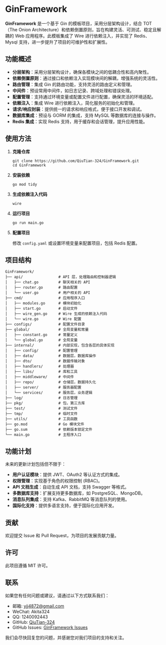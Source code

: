# GinFramework

**GinFramework** 是一个基于 Gin 的模板项目，采用分层架构设计，结合 TOT（The Onion Architecture）和依赖倒置原则，旨在构建灵活、可测试、稳定且解耦的 Web 应用程序。此模板集成了 Wire 进行依赖注入，并实现了 Redis、Mysql 支持，进一步提升了项目的可维护性和扩展性。

## 功能概述

- **分层架构**：采用分层架构设计，确保各模块之间的低耦合性和高内聚性。
- **依赖倒置原则**：通过接口和依赖注入实现模块间的解耦，增强系统的灵活性。
- **路由管理**：集成 Gin 的路由功能，支持灵活的路由定义和管理。
- **中间件**：预设常用中间件，如日志记录、跨域处理和错误处理。
- **配置管理**：支持通过环境变量或配置文件进行配置，确保灵活的环境适配。
- **依赖注入**：集成 Wire 进行依赖注入，简化服务的初始化和管理。
- **请求/响应封装**：提供统一的请求和响应格式，便于接口开发和调试。
- **数据库集成**：预设与 GORM 的集成，支持 MySQL 等数据库的连接与操作。
- **Redis 集成**：实现 Redis 支持，用于缓存和会话管理，提升应用性能。

## 使用方法

1. **克隆仓库**

   ```
   git clone https://github.com/QiuTian-324/GinFramework.git
   cd GinFramework
   ```

2. **安装依赖**

   ```
   go mod tidy
   ```

3. **生成依赖注入代码**

   ```
   wire
   ```

4. **运行项目**

   ```
   go run main.go
   ```

5. **配置项目**

   修改 `config.yaml` 或设置环境变量来配置项目，包括 Redis 配置。

## 项目结构

```
GinFramework/
├── api/                # API 层，处理路由和控制器逻辑
│   ├── chat.go         # 聊天相关的 API
│   ├── router.go       # 路由配置
│   └── user.go         # 用户相关的 API
├── cmd/                # 应用程序入口
│   ├── modules.go      # 模块初始化
│   ├── start.go        # 启动文件
│   ├── wire_gen.go     # Wire 生成的依赖注入代码
│   └── wire.go         # Wire 配置
├── configs/            # 配置文件目录
├── global/             # 全局变量和常量
│   ├── constant.go     # 常量定义
│   └── global.go       # 全局变量
├── internal/           # 内部实现，包含各层的具体实现
│   ├── config/         # 配置管理
│   ├── data/           # 数据层，数据库操作
│   ├── dto/            # 数据传输对象
│   ├── handlers/       # 处理器
│   ├── libs/           # 库和工具
│   ├── middleware/     # 中间件
│   ├── repo/           # 仓储层，数据持久化
│   ├── server/         # 服务器配置
│   └── services/       # 服务层，业务逻辑
├── log/                # 日志管理
├── pkg/                # 包，第三方库
├── test/               # 测试文件
├── tmp/                # 临时文件
├── utils/              # 工具函数
├── go.mod              # Go 模块文件
├── go.sum              # 依赖版本锁定文件
└── main.go             # 主程序入口
```

## 功能计划

未来的更新计划包括但不限于：

- **用户认证模块**：提供 JWT、OAuth2 等认证方式的集成。
- **权限管理**：实现基于角色的权限控制 (RBAC)。
- **API 文档生成**：自动生成 API 文档，支持 Swagger 等格式。
- **多数据库支持**：扩展支持更多数据库，如 PostgreSQL、MongoDB。
- **消息队列集成**：支持 Kafka、RabbitMQ 等消息队列的使用。
- **国际化支持**：提供多语言支持，便于国际化应用开发。

## 贡献

欢迎提交 Issue 和 Pull Request，为项目的发展贡献力量。

## 许可

此项目遵循 MIT 许可。

## 联系
如果您有任何问题或建议，请通过以下方式联系我们：

- 邮箱: yjj4872@gmail.com
- WeChat: Akita324
- QQ: 1240092443
- GitHub: [QiuTian-324](https://github.com/QiuTian-324)
- GitHub Issues: [GinFramework Issues](https://github.com/QiuTian-324/GinFramework/issues)

我们会尽快回复您的问题，并感谢您对我们项目的支持和关注。